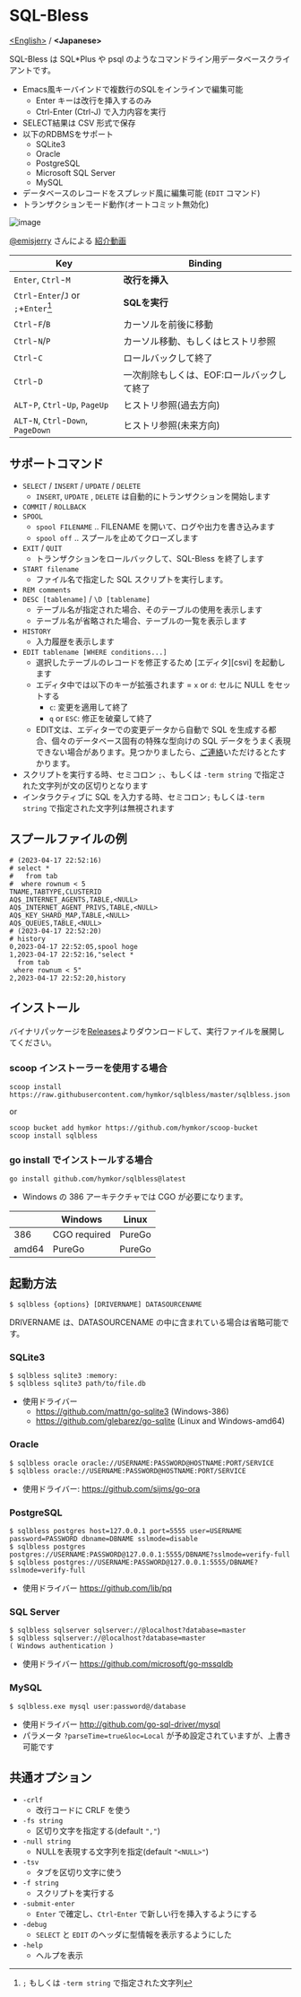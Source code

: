 SQL-Bless
=========

[&lt;English&gt;](./README.md) / **&lt;Japanese&gt;**

SQL-Bless は SQL\*Plus や psql のようなコマンドライン用データベースクライアントです。

- Emacs風キーバインドで複数行のSQLをインラインで編集可能
    - Enter キーは改行を挿入するのみ
    - Ctrl-Enter (Ctrl-J) で入力内容を実行
- SELECT結果は CSV 形式で保存
- 以下のRDBMSをサポート
    - SQLite3
    - Oracle
    - PostgreSQL
    - Microsoft SQL Server
    - MySQL
- データベースのレコードをスプレッド風に編集可能 (`EDIT` コマンド)
- トランザクションモード動作(オートコミット無効化)

![image](./demo.gif)

[@emisjerry](https://github.com/emisjerry) さんによる [紹介動画](https://www.youtube.com/watch?v=_cxBQKpfUds)

| Key | Binding |
|-----|---------|
| `Enter`, `Ctrl`-`M` | **改行を挿入** |
| `Ctrl`-`Enter`/`J` or `;`+`Enter`[^semicolon] | **SQLを実行** |
| `Ctrl`-`F`/`B` | カーソルを前後に移動 |
| `Ctrl`-`N`/`P` | カーソル移動、もしくはヒストリ参照 |
| `Ctrl`-`C` | ロールバックして終了 |
| `Ctrl`-`D` | 一次削除もしくは、EOF:ロールバックして終了 |
| `ALT`-`P`, `Ctrl`-`Up`, `PageUp` | ヒストリ参照(過去方向)|
| `ALT`-`N`, `Ctrl`-`Down`, `PageDown` | ヒストリ参照(未来方向) |

[^semicolon]: `;` もしくは `-term string` で指定された文字列

サポートコマンド
---------------

- `SELECT` / `INSERT` / `UPDATE` / `DELETE`
    - `INSERT`, `UPDATE` , `DELETE` は自動的にトランザクションを開始します
- `COMMIT` / `ROLLBACK`
- `SPOOL`
    - `spool FILENAME` .. FILENAME を開いて、ログや出力を書き込みます
    - `spool off` .. スプールを止めてクローズします
- `EXIT` / `QUIT`
    - トランザクションをロールバックして、SQL-Bless を終了します
- `START filename`
    - ファイル名で指定した SQL スクリプトを実行します。
- `REM comments`
- `DESC [tablename]` / `\D [tablename]`
    - テーブル名が指定された場合、そのテーブルの使用を表示します
    - テーブル名が省略された場合、テーブルの一覧を表示します
- `HISTORY`
    - 入力履歴を表示します
- `EDIT tablename [WHERE conditions...]`
    - 選択したテーブルのレコードを修正するため [エディタ][csvi] を起動します
    - エディタ中では以下のキーが拡張されます
        = `x` or `d`: セルに NULL をセットする
        - `c`: 変更を適用して終了
        - `q` or `ESC`: 修正を破棄して終了
    - EDIT文は、エディターでの変更データから自動で SQL を生成する都合、個々のデータベース固有の特殊な型向けの SQL データをうまく表現できない場合があります。見つかりましたら、[ご連絡](https://github.com/hymkor/sqlbless/issues/new)いただけるとたすかります。
- スクリプトを実行する時、セミコロン `;`、もしくは `-term string` で指定された文字列が文の区切りとなります
- インタラクティブに SQL を入力する時、セミコロン`;` もしくは`-term string` で指定された文字列は無視されます

スプールファイルの例
--------------------

``` CSV
# (2023-04-17 22:52:16)
# select *
#   from tab
#  where rownum < 5
TNAME,TABTYPE,CLUSTERID
AQ$_INTERNET_AGENTS,TABLE,<NULL>
AQ$_INTERNET_AGENT_PRIVS,TABLE,<NULL>
AQ$_KEY_SHARD_MAP,TABLE,<NULL>
AQ$_QUEUES,TABLE,<NULL>
# (2023-04-17 22:52:20)
# history
0,2023-04-17 22:52:05,spool hoge
1,2023-04-17 22:52:16,"select *
  from tab
 where rownum < 5"
2,2023-04-17 22:52:20,history
```

インストール
-----------

バイナリパッケージを[Releases](https://github.com/hymkor/sqlbless/releases)よりダウンロードして、実行ファイルを展開してください。

### scoop インストーラーを使用する場合

```
scoop install https://raw.githubusercontent.com/hymkor/sqlbless/master/sqlbless.json
```

or

```
scoop bucket add hymkor https://github.com/hymkor/scoop-bucket
scoop install sqlbless
```

### go install でインストールする場合

```
go install github.com/hymkor/sqlbless@latest
```

+ Windows の 386 アーキテクチャでは CGO が必要になります。

|       | Windows      | Linux
|-------|--------------|--------
| 386   | CGO required | PureGo
| amd64 | PureGo       | PureGo

起動方法
--------

    $ sqlbless {options} [DRIVERNAME] DATASOURCENAME

DRIVERNAME は、DATASOURCENAME の中に含まれている場合は省略可能です。

### SQLite3

    $ sqlbless sqlite3 :memory:
    $ sqlbless sqlite3 path/to/file.db

- 使用ドライバー
    - https://github.com/mattn/go-sqlite3 (Windows-386)
    - https://github.com/glebarez/go-sqlite (Linux and Windows-amd64)

### Oracle

    $ sqlbless oracle oracle://USERNAME:PASSWORD@HOSTNAME:PORT/SERVICE
    $ sqlbless oracle://USERNAME:PASSWORD@HOSTNAME:PORT/SERVICE

- 使用ドライバー: https://github.com/sijms/go-ora

### PostgreSQL

    $ sqlbless postgres host=127.0.0.1 port=5555 user=USERNAME password=PASSWORD dbname=DBNAME sslmode=disable
    $ sqlbless postgres postgres://USERNAME:PASSWORD@127.0.0.1:5555/DBNAME?sslmode=verify-full
    $ sqlbless postgres://USERNAME:PASSWORD@127.0.0.1:5555/DBNAME?sslmode=verify-full

- 使用ドライバー https://github.com/lib/pq

### SQL Server

    $ sqlbless sqlserver sqlserver://@localhost?database=master
    $ sqlbless sqlserver://@localhost?database=master
    ( Windows authentication )

- 使用ドライバー https://github.com/microsoft/go-mssqldb

### MySQL

    $ sqlbless.exe mysql user:password@/database

- 使用ドライバー http://github.com/go-sql-driver/mysql
- パラメータ `?parseTime=true&loc=Local` が予め設定されていますが、上書き可能です

共通オプション
-------------

- `-crlf`
    - 改行コードに CRLF を使う
- `-fs string`
    - 区切り文字を指定する(default `","`)
- `-null string`
    - NULLを表現する文字列を指定(default `"<NULL>"`)
- `-tsv`
    - タブを区切り文字に使う
- `-f string`
    - スクリプトを実行する
- `-submit-enter`
    - `Enter` で確定し、`Ctrl`-`Enter` で新しい行を挿入するようにする
- `-debug`
    - `SELECT` と `EDIT` のヘッダに型情報を表示するようにした
- `-help`
    - ヘルプを表示
